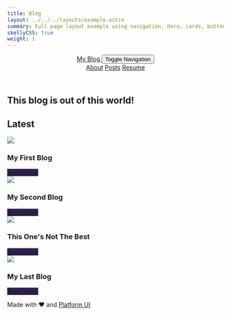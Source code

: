 ```yaml
---
title: Blog
layout: ../../../layouts/example.astro
summary: Full page layout example using navigation, hero, cards, buttons, accordions, modals, and drawers.
skellyCSS: true
weight: 1
---
```

<style>
    .background--purple {
        background-color: hsla(256, 46%, 25%, 1);
    }
    .background-hover--white:hover {
        background-color: hsl(0, 0%, 100%);
        transition: .2s;
    }

    .border--color-purple {
        border-color:hsla(256, 46%, 25%, 1);
    }

    .text-hover--purple:hover {
        color: hsla(256, 46%, 25%, 1)!important;
    }
</style>
<link rel="stylesheet" href="https://unpkg.com/@ritterim/skellycss/dist/style.css">

<header class="site-menu-wrapper p-2 background--black">
    <div class="block-container flex--justify-center w-100">
        <div class="block block-10 lg-tablet-up-8 flex flex--justify-between">
            <a href="#" class="site-logo text--size-lg text--white">
                My Blog
            </a>
            <button class="site-menu-mobile-action text--white">
                <span class="sr-only">Toggle Navigation</span>
                <i aria-hidden="true" focusable="false" class="pi-menu pi-xl"></i>
            </button>
            <nav class="site-menu text--white">
                <a href="#" class="site-menu__item">About</a>
                <a href="#" class="site-menu__item">Posts</a>
                <a href="#" class="site-menu__item">Resume</a>
            </nav>
        </div>
    </div>
</header>

<main class="block-container flex--justify-center mb-6">
    <section 
        class="block linear-gradient background-image pos-rel mb-6 p-3"
        data-background-image="https://cdn.pixabay.com/photo/2017/09/12/11/56/universe-2742113_1280.jpg"
        data-background-position="center center"
        data-background-size="cover"
        data-background-repeat="no-repeat"
        data-gradient-direction="to right"
        data-gradient-start="var(--black)"
        data-gradient-stop="transparent"
        data-gradient-fallback="var(--black)">
        <div class="block-container w-100 flex--justify-center">
            <div class="block-10 lg-tablet-up-8">
                <div class="py-6 pl-3 block-container">
                    <div class="block lg-tablet-up-6">
                        <h1 class="text--white">This blog is out of this world!</h1>
                        <p class="skeleton" data-lines="3" data-opacity=".3"></p>
                    </div>            
                </div>
            </div>
        </div>
    </section>
    <section class="block block-10 lg-tablet-up-8">
        <h2>Latest</h2>
        <div class="block-container blocks tablet-up-2 lg-tablet-up-3 laptop-up-4 p-3 mb-3 cards w-100">
            <div class="block">
                <div class="card rounded-2 p-0 flex flex--column hover-scale">
                    <img class="card__image" src="https://cdn.pixabay.com/photo/2011/12/14/12/17/galaxy-11098__340.jpg">
                    <div class="card__content p-3 flex flex--column flex--justify-between flex--grow">
                        <div>
                            <h3 class="mb-3">My First Blog</h3>
                            <p class="skeleton" data-lines="3" role="presentation"></p>
                        </div>
                        <div>
                            <a class="button background--purple background-hover--white text--white text-hover--purple border--color-purple hover-scale" href="#">Read More</a>
                        </div>
                    </div>
                </div>
            </div>
            <div class="block">
                <div class="card rounded-2 p-0 flex flex--column hover-scale">
                    <img class="card__image" src="https://cdn.pixabay.com/photo/2016/07/02/12/21/eclipse-1492818__340.jpg">
                    <div class="card__content p-3 flex flex--column flex--justify-between flex--grow">
                        <div>
                            <h3 class="mb-3">My Second Blog</h3>
                            <p class="skeleton" data-lines="3" role="presentation"></p>
                        </div>
                        <div>
                            <a class="button background--purple background-hover--white text--white text-hover--purple border--color-purple hover-scale" href="#">Read More</a>
                        </div>
                    </div>
                </div>
            </div>
            <div class="block">
                <div class="card rounded-2 p-0 flex flex--column hover-scale">
                    <img class="card__image" src="https://cdn.pixabay.com/photo/2018/08/15/13/10/galaxy-3608029__340.jpg">
                    <div class="card__content p-3 flex flex--column flex--justify-between flex--grow">
                        <div>
                            <h3 class="mb-3">This One's Not The Best</h3>
                            <p class="skeleton" data-lines="3" role="presentation"></p>
                        </div>
                        <div>
                            <a class="button background--purple background-hover--white text--white text-hover--purple border--color-purple hover-scale" href="#">Read More</a>
                        </div>
                    </div>
                </div>
            </div>
            <div class="block">
                <div class="card rounded-2 p-0 flex flex--column hover-scale">
                    <img class="card__image" src="https://cdn.pixabay.com/photo/2011/12/14/12/21/orion-nebula-11107__340.jpg">
                    <div class="card__content p-3 flex flex--column flex--justify-between flex--grow">
                        <div>
                            <h3 class="mb-3">My Last Blog</h3>
                            <p class="skeleton" data-lines="3" role="presentation"></p>
                        </div>
                        <div>
                            <a class="button background--purple background-hover--white text--white text-hover--purple border--color-purple hover-scale" href="#">Read More</a>
                        </div>
                    </div>
                </div>
            </div>
        </div>
    </section>
</main>

<footer class="p-4">
    <div class="text--center">
        <p>Made with <span class="text--negative">&hearts;</span> and <a href="{{ .Site.Params.pui_url }}">Platform UI</a></p>
    </div>
</footer>

<script src="https://unpkg.com/@ritterim/skellycss/dist/skelly.js"></script>